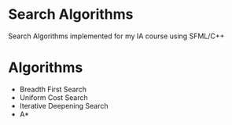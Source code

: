 # Search Algorithms

Search Algorithms implemented for my IA course using SFML/C++

# Algorithms

- Breadth First Search
- Uniform Cost Search
- Iterative Deepening Search
- A*
